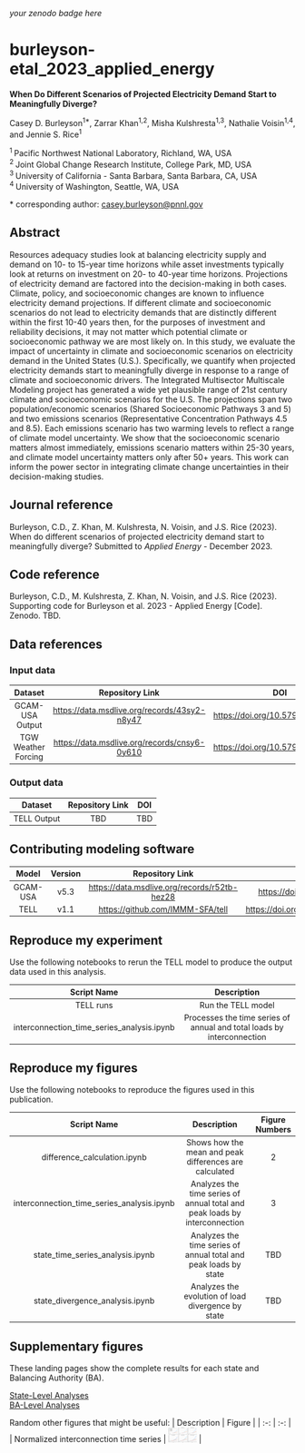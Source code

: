 _your zenodo badge here_

# burleyson-etal_2023_applied_energy

**When Do Different Scenarios of Projected Electricity Demand Start to Meaningfully Diverge?**

Casey D. Burleyson<sup>1\*</sup>, Zarrar Khan<sup>1,2</sup>, Misha Kulshresta<sup>1,3</sup>, 
Nathalie Voisin<sup>1,4</sup>, and Jennie S. Rice<sup>1</sup>

<sup>1 </sup> Pacific Northwest National Laboratory, Richland, WA, USA  
<sup>2 </sup> Joint Global Change Research Institute, College Park, MD, USA  
<sup>3 </sup> University of California - Santa Barbara, Santa Barbara, CA, USA  
<sup>4 </sup> University of  Washington, Seattle, WA, USA  

\* corresponding author: casey.burleyson@pnnl.gov

## Abstract
Resources adequacy studies look at balancing electricity supply and demand on 10- to 15-year time horizons while asset 
investments typically look at returns on investment on 20- to 40-year time horizons. Projections of electricity demand 
are factored into the decision-making in both cases. Climate, policy, and socioeconomic changes are known to influence 
electricity demand projections. If different climate and socioeconomic scenarios do not lead to electricity demands 
that are distinctly different within the first 10-40 years then, for the purposes of investment and reliability 
decisions, it may not matter which potential climate or socioeconomic pathway we are most likely on. In this study, we 
evaluate the impact of uncertainty in climate and socioeconomic scenarios on electricity demand in the United States 
(U.S.). Specifically, we quantify when projected electricity demands start to meaningfully diverge in response to a 
range of climate and socioeconomic drivers. The Integrated Multisector Multiscale Modeling project has generated a wide 
yet plausible range of 21st century climate and socioeconomic scenarios for the U.S. The projections span two 
population/economic scenarios (Shared Socioeconomic Pathways 3 and 5) and two emissions scenarios (Representative 
Concentration Pathways 4.5 and 8.5). Each emissions scenario has two warming levels to reflect a range of climate model 
uncertainty. We show that the socioeconomic scenario matters almost immediately, emissions scenario matters within 
25-30 years, and climate model uncertainty matters only after 50+ years. This work can inform the power sector in 
integrating climate change uncertainties in their decision-making studies.

## Journal reference
Burleyson, C.D., Z. Khan, M. Kulshresta, N. Voisin, and J.S. Rice (2023). When do different scenarios of projected 
electricity demand start to meaningfully diverge? Submitted to *Applied Energy* - December 2023.

## Code reference
Burleyson, C.D., M. Kulshresta, Z. Khan, N. Voisin, and J.S. Rice (2023). Supporting code for Burleyson et al. 2023 - 
Applied Energy [Code]. Zenodo. TBD.

## Data references

### Input data
|       Dataset       |               Repository Link                |               DOI                |
|:-------------------:|:--------------------------------------------:|:--------------------------------:|
|   GCAM-USA Output   | https://data.msdlive.org/records/43sy2-n8y47 | https://doi.org/10.57931/1989373 |
| TGW Weather Forcing | https://data.msdlive.org/records/cnsy6-0y610 | https://doi.org/10.57931/1960530 |

### Output data
|    Dataset    | Repository Link | DOI |
|:-------------:|:---------------:|:---:|
|  TELL Output  |       TBD       | TBD |

## Contributing modeling software
|  Model   | Version |         Repository Link          | DOI |
|:--------:|:-------:|:--------------------------------:|:---:|
| GCAM-USA |  v5.3   | https://data.msdlive.org/records/r52tb-hez28 | https://doi.org/10.57931/1960381 |
|   TELL   |  v1.1   | https://github.com/IMMM-SFA/tell | https://doi.org/10.5281/zenodo.8264217 |

## Reproduce my experiment
Use the following notebooks to rerun the TELL model to produce the output data used in this analysis.

| Script Name | Description |
|:-----------:|:-----------:|
| TELL runs   | Run the TELL model |
 | interconnection_time_series_analysis.ipynb | Processes the time series of annual and total loads by interconnection |

## Reproduce my figures
Use the following notebooks to reproduce the figures used in this publication.

|                Script Name                 |                                Description                                 | Figure Numbers |
|:------------------------------------------:|:--------------------------------------------------------------------------:|:--------------:|
|        difference_calculation.ipynb        |           Shows how the mean and peak differences are calculated           |       2        |
| interconnection_time_series_analysis.ipynb | Analyzes the time series of annual total and peak loads by interconnection |       3        |
|      state_time_series_analysis.ipynb      |      Analyzes the time series of annual total and peak loads by state      |      TBD       |
|      state_divergence_analysis.ipynb       |             Analyzes the evolution of load divergence by state             |      TBD       |

## Supplementary figures
These landing pages show the complete results for each state and Balancing Authority (BA).

[State-Level Analyses](States_Analysis.md)  
[BA-Level Analyses](Balancing_Authorities_Analysis.md)

Random other figures that might be useful:
| Description | Figure |
| :-: | :-: |
| Normalized interconnection time series | <img src="figures/Interconnection_Load_Projections_Normalized.png" width="50"> |